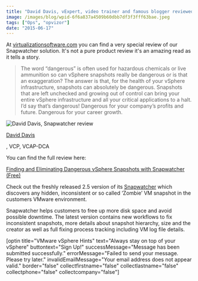 ```yaml
---
title: "David Davis, vExpert, video trainer and famous blogger reviewed Snapwatcher"
image: /images/blog/wpid-6f6a837a4509b60dbb7df3f3fff63bae.jpeg
tags: ["Ops", "opvizor"]
date: "2015-06-17"
---
```


At [virtualizationsoftware.com](http://www.virtualizationsoftware.com/ "virtualizationsoftware.com") you can find a very special review of our Snapwatcher solution. It's not a pure product review it's an amazing read as it tells a story.

> The word “dangerous” is often used for hazardous chemicals or live ammunition so can vSphere snapshots really be dangerous or is that an exaggeration? The answer is that, for the health of your vSphere infrastructure, snapshots can absolutely be dangerous. Snapshots that are left unchecked and growing out of control can bring your entire vSphere infrastructure and all your critical applications to a halt. I’d say that’s dangerous! Dangerous for your company’s profits and future. Dangerous for your career growth.

![David Davis, Snapwatcher review](/images/blog/wpid-6f6a837a4509b60dbb7df3f3fff63bae.jpeg)

[David Davis](https://www.twitter.com/davidmdavis "David Davis")

, VCP, VCAP-DCA

You can find the full review here: 

[Finding and Eliminating Dangerous vSphere Snapshots with Snapwatcher (Free)](http://www.virtualizationsoftware.com/finding-eliminating-dangerous-vsphere-snapshots-snapwatcher-free/ "Finding and Eliminating Dangerous vSphere Snapshots with Snapwatcher (Free)")

Check out the freshly released 2.5 version of its [Snapwatcher](/blog/snapwatcher-2-5-released-to-solve-all-common-vm-snapshot-problems-in-vmware/ "Snapwatcher ") which discovers any hidden, inconsistent or so called ‘Zombie’ VM snapshot in the customers VMware environment. 

Snapwatcher helps customers to free up more disk space and avoid possible downtime. The latest version contains new workflows to fix inconsistent snapshots, more details about snapshot hierarchy, size and the creator as well as full fixing process tracking including VM log file details.

\[optin title="VMware vSphere Hints" text="Always stay on top of your vSphere" buttontext="Sign Up!" successMessage="Message has been submitted successfully." errorMessage="Failed to send your message. Please try later." invalidEmailMessage="Your email address does not appear valid." border="false" collectfirstname="false" collectlastname="false" collectphone="false" collectcompany="false"\]
